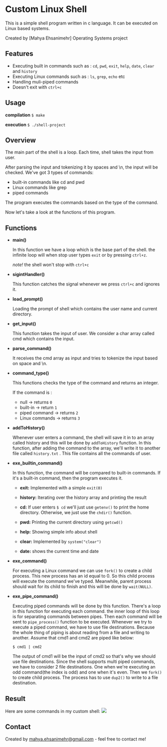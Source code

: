 # Custom Linux Shell 
	
This is a simple shell program written in c language.
It can be executed on Linux based systems.

Created by [Mahya Ehsanimehr]
Operating Systems project


## Features
* Executing built in commands such as : `cd`, `pwd`, `exit`, `help`, `date`, `clear` and `history`
* Executing Linux commands such as : `ls`, `grep`, `echo` etc
* Handling muli-piped commands
* Doesn't exit with `ctrl+c`


## Usage
**compilation**
```$ make```

**execution**
```$ ./shell-project```

## Overview
The main part of the shell is a loop. Each time, shell takes the input from user.

After parsing the input and tokenizing it by spaces and \n, the input will be checked.
We've got 3 types of commands:
* built-in commands like cd and pwd
* Linux commands like grep
* piped commands

The program executes the commands based on the type of the command.

Now let's take a look at the functions of this program.

## Functions

* **main()** 

	In this function we have a loop which is the base part of the shell.
	the infinite loop will when stop user types `exit` or by pressing `ctrl+z`.

	*note!*  the shell won't stop with `ctrl+c`

* **sigintHandler()**

	This function catches the signal whenever we press `ctrl+c` and ignores it.
	
* **load_prompt()**

	Loading the prompt of shell which contains the user name and current directory.
	
* **get_input()**

	This function takes the input of user. We consider a char array called cmd which contains the input.
	
* **parse_command()**

	It receives the cmd array as input and tries to tokenize the input based on space and \n. 
	
* **command_type()**

	This functions checks the type of the command and returns an integer.
	
	If the command is :
	* null -> returns `0`
	* built-in -> return `1`
	* piped command -> returns `2`
	* Linux commands -> returns `3`

* **addToHistory()**

	Whenever user enters a command, the shell will save it in to an array called history and this will be done by `addToHistory` function. In this function, after adding the command to the array, we'll write it to another file called `history.txt` . This file contains all the commands of user.
	
* **exe_builtin_command()**	

	In this function, the command will be compared to built-in commands.
	If it's a built-in command, then the program executes it.
	* **exit:** Implemented with a simple `exit(0)`
	
	* **history:** Iterating over the history array and printing the result
	
	* **cd:** If user enters `$ cd` we'll just use `getenv()` to print the home directory.
	Otherwise, we just use the `chdir()` function.
	
	* **pwd:** Printing the current directory using `getcwd()`
	
	* **help:** Showing simple info about shell
	
	* **clear:** Implemented by `system("clear")`
	
	* **date:** shows the current time and date
	
* **exe_command()**

	For executing a Linux command we can use `fork()` to create a child process. This new process has an id equal to 0. So this child process will execute the command we've typed. Meanwhile, parent process should wait for its child to finish and this will be done by `wait(NULL)`.
	
* **exe_pipe_command()**
	
	Executing piped commands will be done by this function. There's a loop in this function for executing each command. the inner loop of this loop is for separating commands between pipes. Then each command will be sent to `pipe_process()` function to be executed.
	Whenever we try to execute a piped command, we have to use file destinations. Because the whole thing of piping is about reading from a file and writing to another.
	Assume that cmd1 and cmd2 are piped like below:
	
	```$ cmd1 | cmd2```

	The output of cmd1 will be the input of cmd2 so that's why we should use file destinations.
	Since the shell supports multi piped commands, we have to consider 2 file destinations. One when we're executing an odd command(the index is odd) and one when it's even.
	Then we `fork()` to create child process. The process has to use `dup2()` to write to a file destination.

## Result
Here are some commands in my custom shell:
![](./result.png)

## Contact
Created by [mahya.ehsanimehr@gmail.com](mailto:mahya.ehsanimehr@gmail.com) - feel free to contact me!